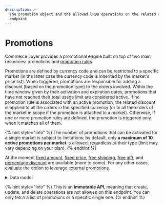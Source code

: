 ```yaml
---
description: >-
  The promotion object and the allowed CRUD operations on the related resource
  endpoint
---
```


# Promotions

Commerce Layer provides a promotional engine built on top of two main resources: promotions and [promotion rules](../promotion\_rules/).

Promotions are defined by currency code and can be restricted to a specific market (in the latter case the currency code is inherited by the market's price list). When triggered, promotions are responsible for adding a discount (based on the promotion type) to the orders involved. Within the time window given by their activation and expiration dates, promotions that have not reached their total usage limit are considered active. If no promotion rule is associated with an active promotion, the related discount is applied to all the orders in the specified currency (or to all the orders of the market in scope if the promotion is attached to a market). Otherwise, if one or more promotion rules are defined, the promotion is triggered only when it matches all of them.

{% hint style="info" %}
The number of promotions that can be activated for a single market is subject to limitations: by default, only **a maximum of 10 active promotions per market** is allowed, regardless of their type (limit may vary depending on your plan).
{% endhint %}

At the moment [fixed amount](../fixed\_amount\_promotions/), [fixed price](../fixed\_price\_promotions/), [free shipping](../free\_shipping\_promotions/), [free gift](../free\_gift\_promotions/), and [percentage discount](../percentage\_discount\_promotions/) are available (more to come). For any other cases, evaluate the option to leverage [external promotions](../external\_promotions/).

<details>

<summary>Data model</summary>

Check the related [ER diagram](https://commercelayer.io/docs/data-model/promotions-and-gift-cards) and explore the flowchart that illustrates how the promotion resource relates to the other API entities.

</details>

{% hint style="info" %}
This is an **immutable API**, meaning that create, update, and delete operations are not allowed on this endpoint. You can only fetch a list of promotions or a specific single one.
{% endhint %}
